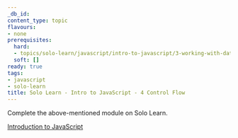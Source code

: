 ```yaml
---
_db_id: 
content_type: topic
flavours:
- none
prerequisites:
  hard:
  - topics/solo-learn/javascript/intro-to-javascript/3-working-with-data
  soft: []
ready: true
tags:
- javascript
- solo-learn
title: Solo Learn - Intro to JavaScript - 4 Control Flow
---
```


Complete the above-mentioned module on Solo Learn.

[Introduction to JavaScript](https://www.sololearn.com/en/learn/courses/javascript-introduction)